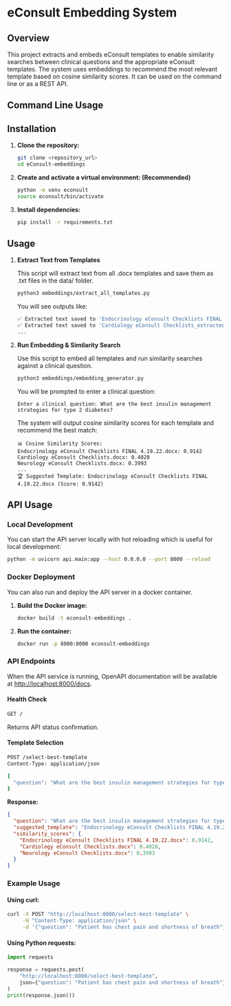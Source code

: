 # eConsult Embedding System

## Overview
This project extracts and embeds eConsult templates to enable similarity searches between clinical questions and the appropriate eConsult templates. The system uses embeddings to recommend the most relevant template based on cosine similarity scores. It can be used on the command line or as a REST API.

## Command Line Usage

## Installation

1. **Clone the repository:**
   ```bash
   git clone <repository_url>
   cd eConsult-embeddings
   ```

2. **Create and activate a virtual environment: (Recommended)**
   ```bash
   python -m venv econsult
   source econsult/bin/activate
   ```

3. **Install dependencies:**
   ```bash
   pip install -r requirements.txt
   ```

## Usage

1. **Extract Text from Templates**

   This script will extract text from all .docx templates and save them as .txt files in the data/ folder.

   ```bash
   python3 embeddings/extract_all_templates.py

   ```

   You will see outputs like:
   ```bash
   ✅ Extracted text saved to 'Endocrinology eConsult Checklists FINAL 4.19.22_extracted.txt'
   ✅ Extracted text saved to 'Cardiology eConsult Checklists_extracted.txt'
   ...
   ```

2. **Run Embedding & Similarity Search**

   Use this script to embed all templates and run similarity searches against a clinical question.
   ```bash
   python3 embeddings/embedding_generator.py
   ```

   You will be prompted to enter a clinical question:
   ```
   Enter a clinical question: What are the best insulin management strategies for type 2 diabetes?
   ```

   The system will output cosine similarity scores for each template and recommend the best match:
   ```
   📊 Cosine Similarity Scores:
   Endocrinology eConsult Checklists FINAL 4.19.22.docx: 0.9142
   Cardiology eConsult Checklists.docx: 0.4028
   Neurology eConsult Checklists.docx: 0.3993
   ...
   🏆 Suggested Template: Endocrinology eConsult Checklists FINAL 4.19.22.docx (Score: 0.9142)
   ```
      
## API Usage

### Local Development
You can start the API server locally with hot reloading which is useful for local development:
```bash
python -m uvicorn api.main:app --host 0.0.0.0 --port 8000 --reload
```

### Docker Deployment
You can also run and deploy the API server in a docker container.

1. **Build the Docker image:**
   ```bash
   docker build -t econsult-embeddings .
   ```

2. **Run the container:**
   ```bash
   docker run -p 8000:8000 econsult-embeddings
   ```

### API Endpoints

When the API service is running, OpenAPI documentation will be available at [http://localhost:8000/docs](http://localhost:8000/docs).

#### Health Check
```bash
GET /
```
Returns API status confirmation.

#### Template Selection
```bash
POST /select-best-template
Content-Type: application/json

{
  "question": "What are the best insulin management strategies for type 2 diabetes?"
}
```

**Response:**
```json
{
  "question": "What are the best insulin management strategies for type 2 diabetes?",
  "suggested_template": "Endocrinology eConsult Checklists FINAL 4.19.22.docx",
  "similarity_scores": {
    "Endocrinology eConsult Checklists FINAL 4.19.22.docx": 0.9142,
    "Cardiology eConsult Checklists.docx": 0.4028,
    "Neurology eConsult Checklists.docx": 0.3993
  }
}
```

### Example Usage

#### Using curl:
```bash
curl -X POST "http://localhost:8000/select-best-template" \
     -H "Content-Type: application/json" \
     -d '{"question": "Patient has chest pain and shortness of breath"}'
```

#### Using Python requests:
```python
import requests

response = requests.post(
    "http://localhost:8000/select-best-template",
    json={"question": "Patient has chest pain and shortness of breath"}
)
print(response.json())
```
